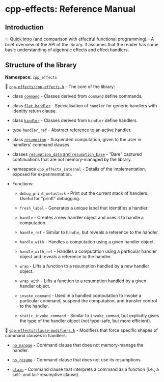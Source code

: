 # cpp-effects: Reference Manual

## Introduction

:boom: [Quick intro](quick-intro.md) (and comparison with effectful functional programming) - A brief overview of the API of the library. It assumes that the reader has some basic understanding of algebraic effects and effect handlers.


## Structure of the library

**Namespace:** `cpp_effects`

:memo: [`cpp-effects/cpp-effects.h`](refman-cpp-effects.md) - The core of the library:

- class [`command`](refman-command.md) - Classes derived from `command` define commands.

- class [`flat_handler`](refman-cpp-effects.md#class-flathandler) - Specialisation of `handler` for generic handlers with identity return clause.

- class [`handler`](refman-cpp-effects.md#class-handler) - Classes derived from `handler` define handlers.

- type [`handler_ref`](refman-cpp-effects.md#class-handlerref) - Abstract reference to an active handler.

- class [`resumption`](refman-cpp-effects.md#class-resumption) - Suspended computation, given to the user in handlers' command clauses.

- classes [`resumption_data` and `resumption_base`](refman-cpp-effects.md#classes-resumptiondata-and-resumptionbase) - "Bare" captured continuations that are not memory-managed by the library.

- namespace `cpp_effects_internal` - Details of the implementation, exposed for experimentation.

- Functions:

  * `debug_print_metastack` - Print out the current stack of handlers. Useful for "printf" debugging.
  
  * `fresh_label` - Generates a unique label that identifies a handler.
  
  * `handle` - Creates a new handler object and uses it to handle a computation.
  
  * `handle_ref` - Similar to `handle`, but reveals a reference to the handler.
  
  * `handle_with` - Handles a computation using a given handler object.
  
  * `handle_with_ref` - Handles a computation using a particular handler object and reveals a reference to the handler.
  
  * `wrap` - Lifts a function to a resumption handled by a new handler object.
  
  * `wrap_with` - Lifts a function to a resumption handled by a given handler object.
  
  * `invoke_command` - Used in a handled computation to invoke a particular command, suspend the computation, and transfer control to the handler.
  
  * `static_invoke_command` - Similar to `invoke_commad`, but explicitly gives the type of the handler object (not type-safe, but more efficient).

:memo: [`cpp-effects/clause-modifiers.h`](refman-clause-modifiers.md) - Modifiers that force specific shapes of command clauses in handlers:

- [`no_manage`](refman-clause-modifiers.md#nomanage-modifier) - Command clause that does not memory-manage the handler.

- [`no_resume`](refman-clause-modifiers.md#noresume-modifier) - Command clause that does not use its resumptions.

- [`plain`](refman-clause-modifiers.md#plain-modifier) - Command clause that interprets a command as a function (i.e., a self- and tail-resumptive clause).
